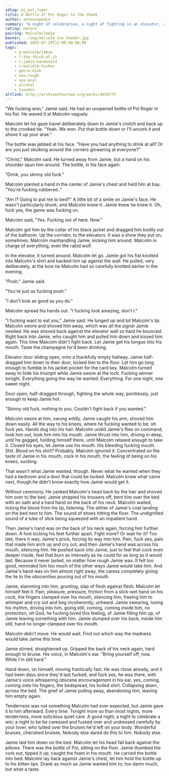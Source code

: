 ```yaml
---
idtag: mj_pol_roger
title: A Bottle of Pol Roger to the Cheek
author: antennapedia
summary: "A night of celebration, a night of fighting in an elevator, a good night. With a bottle of champagne that survives more abuse than it deserves."
rating: mature
pairing: Malcolm/Jamie
banner: ../img/malcolm_tux_header.jpg
published: 2015-07-29T12:00:00-08:00
tags:
    - p:malcolm/jamie
    - f:the-thick-of-it
    - c:jamie-macdonald
    - c:malcolm-tucker
    - genre:kink
    - sex:rough
    - sex:anal
    - alcohol
    - tuxedos
altlink: http://archiveofourown.org/works/4458779
---
```


"We fucking won," Jamie said. He had an unopened bottle of Pol Roger in his fist. He waved it at Malcolm vaguely.

Malcolm let his gaze travel deliberately down to Jamie's crotch and back up to the crooked tie. "Yeah. We won. Put that bottle down or I'll uncork it and shove it up your arse."

The bottle was jabbed at his face. "Have you had anything to drink at all? Or are you just skulking around the corners glowering at everyone?"

"Christ," Malcolm said. He turned away from Jamie, but a hand on his shoulder spun him around. The bottle, in his face again.

"Drink, you skinny old fuck."

Malcolm planted a hand in the center of Jamie's chest and held him at bay. "You're fucking rubbered.."

"Am I? Going to put me to bed?" A little bit of a smile on Jamie's face. He wasn't particularly drunk, and Malcolm knew it. Jamie knew he knew it. Oh, fuck yes, the game was fucking on.

Malcolm said, "Yes. Fucking out of here. Now."

Malcolm got him by the collar of his black jacket and dragged him bodily out of the ballroom. Up the corridor, to the elevators. It was a show they put on, sometimes. Malcolm manhandling Jamie, kicking him around. Malcolm in charge of everything, even the rabid wolf.

In the elevator, it turned around. Malcolm let go. Jamie got his fist knotted into Malcolm's shirt and backed him up against the wall. He pulled, very deliberately, at the bow tie Malcolm had so carefully knotted earlier in the evening.

"Posh," Jamie said.

"You're just as fucking posh."

"I don't look as good as you do."

Malcolm spread his hands out. "I fucking look amazing, don't I."

"I fucking want to eat you," Jamie said. He lunged up and bit Malcolm's lip. Malcolm swore and shoved him away, which was all the signal Jamie needed. He was shoved back against the elevator wall so hard he bounced. Right back into Jamie, who caught him and pulled him down and kissed him again. This time Malcolm didn't fight back. Let Jamie get his tongue into his mouth. Taste the champagne he'd been drinking.

Elevator door sliding open, onto a thankfully empty hallway. Jamie half-dragged him down to their door, kicked him to the floor. Let him go long enough to fumble in his jacket pocket for the card key. Malcolm turned away to hide his triumph while Jamie swore at the lock. Fucking winner tonight. Everything going the way he wanted. Everything. For one night, one sweet night.

Door open, half-dragged through, fighting the whole way, pointlessly, just enough to keep Jamie hot.

"Skinny old fuck, nothing to you. Couldn't fight back if you wanted."

Malcolm swore at him, swung wildly. Jamie caught his arm, shoved him down easily. All the way to his knees, where he fucking wanted to be, oh fuck yes. Hands dug into his hair. Malcolm undid Jamie's flies on command, took him out, took him into his mouth. Jamie thrust into him, driving in deep, until he gagged, holding himself there, until Malcolm relaxed enough to take it. Closed his eyes, let Jamie use his mouth. His bleeding fucking mouth. Shit. Blood on his shirt? Probably. Malcolm ignored it. Concentrated on the taste of Jamie in his mouth, cock in his mouth, the feeling of being on his knees, sucking.

That wasn't what Jamie wanted, though. Never what he wanted when they had a bedroom and a door that could be locked. Malcolm knew what came next, though he didn't know exactly how Jamie would get it.

Without ceremony. He yanked Malcolm's head back by the hair and shoved him over to the bed. Jamie stripped his trousers off, bent him over the bed with an oath and a hard hand on the back of his neck. Malcolm waited, licking the blood from his lip, listening. The slither of Jamie's coat landing on the bed next to him. The sound of shoes hitting the floor. The undignified sound of a tube of slick being squeezed with an impatient hand.

Then Jamie's hand was on the back of his neck again, forcing him further down. A foot kicking his feet further apart. Fight more? Or wait for it? Too late, there it was, Jamie's prick, forcing its way into him. Pain, fuck yes, pain that made him arch up and cry out, and then Jamie's hand was across his mouth, silencing him. He pushed back into Jamie, just to feel that cock even deeper inside, feel that burn as intensely as he could for as long as it would last. Because it never lasted, no matter how rough Jamie was. It felt too good, reminded him too much of the other ways Jamie would take him. And Jamie's hand was on him almost right away, the caress completely giving the lie to the obscenities pouring out of his mouth.

Jamie, slamming into him, grunting, slap of flesh against flesh. Malcolm let himself feel it. Pain, pleasure, pressure, friction from a slick-wet hand on his cock, the fingers clamped over his mouth, silencing him, freeing him to whimper and cry out and beg incoherently, unheard. Jamie swearing, losing his rhythm, driving into him, going still, coming, coming inside him, no protection, oh God, he fucking loved this feeling, of Jamie filling him up, of Jamie leaving something with him. Jamie slumped over his back, inside him still, hand no longer clamped over his mouth.

Malcolm didn't move. He would wait. Find out which way the madness would take Jamie this time.

Jamie stirred, straightened up. Gripped the back of his neck again, hard enough to bruise. His voice, in Malcolm's ear. "Bring yourself off, now. While I'm still hard."

Hand down, on himself, moving frantically fast. He was close already, and it had been days since they'd last fucked, and fuck yes, he was there, with Jamie's voice whispering obscene encouragement in his ear, yes, coming, coming onto his fingers, the bedspread, his boiled shirt. Collapsing down, across the bed. The grief of Jamie pulling away, abandoning him, leaving him empty again.

Tenderness was not something Malcolm had ever expected, but Jamie gave it to him afterward. Every time. Tonight more so than most nights, more tenderness, more solicitous quiet care. A good night; a night to celebrate a win; a night to be be caressed and fussed over and undressed carefully by your lover, who tutted over the bruises he'd left on your body. Wonderful bruises, cherished bruises. Nobody else dared do this to him. Nobody else.

Jamie laid him down on the bed. Malcolm let his head fall back against the pillows. There was the bottle of Pol, sitting on the floor. Jamie thumbed the cork out, tipped it up, caught the foam in his mouth. He carried the bottle into bed. Malcolm lay back against Jamie's chest, let him hold the bottle up to his bitten lips. Drank as much as Jamie wanted him to; too damn much, but what a taste.
